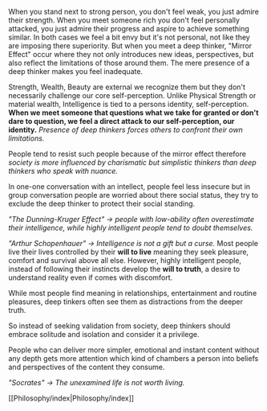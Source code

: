 When you stand next to strong person, you don't feel weak, you just admire their strength. When you meet someone rich you don't feel personally attacked, you just admire their progress and aspire to achieve something  similar. In both cases we feel a bit envy but it's not personal, not like they are imposing there superiority.
But when you meet a deep thinker, "Mirror Effect" occur where they not only introduces new ideas, perspectives, but also reflect the limitations of those around them. The mere presence of a deep thinker makes you feel inadequate.

Strength, Wealth, Beauty are external we recognize them but they don't necessarily challenge our core self-perception.
Unlike Physical Strength or material wealth, Intelligence is tied to a persons identity, self-perception.
**When we meet someone that questions what we take for granted or don't dare to question, we feel a direct attack to our self-perception, our identity.** 
*Presence of deep thinkers forces others to confront their own limitations.*

People tend to resist such people because of the mirror effect therefore *society is more influenced by charismatic but simplistic thinkers than deep thinkers who speak with nuance.*

In one-one conversation with an intellect, people feel less insecure but in group conversation people are worried about there social status, they try to exclude the deep thinker to protect their social standing.

*"The Dunning-Kruger Effect" -> people with low-ability often overestimate their intelligence, while highly intelligent people tend to doubt themselves.*

 *"Arthur Schopenhauer" -> Intelligence is not a gift but a curse.*
 Most people live their lives controlled by their **will to live** meaning they seek pleasure, comfort and survival above all else. However, highly intelligent people, instead of following their instincts develop the **will to truth**, a desire to understand reality even if comes with discomfort. 

While most people find meaning in relationships, entertainment and routine pleasures, deep tinkers often see them as distractions from the deeper truth.

So instead of seeking validation from society, deep thinkers should embrace solitude and isolation and consider it a privilege.

People who can deliver more simpler, emotional and instant content without any depth gets more attention which kind of chambers a person into beliefs and perspectives of the content they consume.

*"Socrates" -> The unexamined life is not worth living.*

[[Philosophy/index|Philosophy/index]]